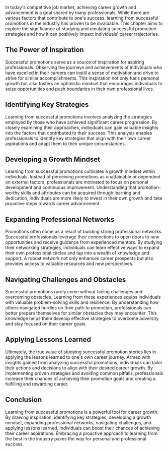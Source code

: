 
In today's competitive job market, achieving career growth and advancement is a goal shared by many professionals. While there are various factors that contribute to one's success, learning from successful promotions in the industry has proven to be invaluable. This chapter aims to explore the significance of studying and emulating successful promotion strategies and how it can positively impact individuals' career trajectories.

The Power of Inspiration
------------------------

Successful promotions serve as a source of inspiration for aspiring professionals. Observing the journeys and achievements of individuals who have excelled in their careers can instill a sense of motivation and drive to strive for similar accomplishments. This inspiration not only fuels personal growth but also fosters an optimistic mindset that encourages individuals to seize opportunities and push boundaries in their own professional lives.

Identifying Key Strategies
--------------------------

Learning from successful promotions involves analyzing the strategies employed by those who have achieved significant career progression. By closely examining their approaches, individuals can gain valuable insights into the factors that contributed to their success. This analysis enables professionals to identify key strategies that align with their own career aspirations and adapt them to their unique circumstances.

Developing a Growth Mindset
---------------------------

Learning from successful promotions cultivates a growth mindset within individuals. Instead of perceiving promotions as unattainable or dependent on external factors, professionals are motivated to focus on personal development and continuous improvement. Understanding that promotion-worthy skills and attributes can be acquired through learning and dedication, individuals are more likely to invest in their own growth and take proactive steps towards career advancement.

Expanding Professional Networks
-------------------------------

Promotions often come as a result of building strong professional networks. Successful professionals leverage their connections to open doors to new opportunities and receive guidance from experienced mentors. By studying their networking strategies, individuals can learn effective ways to expand their own professional circles and tap into a wealth of knowledge and support. A robust network not only enhances career prospects but also provides access to valuable resources and new perspectives.

Navigating Challenges and Obstacles
-----------------------------------

Successful promotions rarely come without facing challenges and overcoming obstacles. Learning from these experiences equips individuals with valuable problem-solving skills and resilience. By understanding how others navigated hurdles on their path to promotion, professionals can better prepare themselves for similar obstacles they may encounter. This knowledge helps them develop effective strategies to overcome adversity and stay focused on their career goals.

Applying Lessons Learned
------------------------

Ultimately, the true value of studying successful promotion stories lies in applying the lessons learned to one's own career journey. Armed with insights gained from analyzing successful promotions, individuals can tailor their actions and decisions to align with their desired career growth. By implementing proven strategies and avoiding common pitfalls, professionals increase their chances of achieving their promotion goals and creating a fulfilling and rewarding career.

Conclusion
----------

Learning from successful promotions is a powerful tool for career growth. By drawing inspiration, identifying key strategies, developing a growth mindset, expanding professional networks, navigating challenges, and applying lessons learned, individuals can boost their chances of achieving their career aspirations. Embracing a proactive approach to learning from the best in the industry paves the way for personal and professional success.
